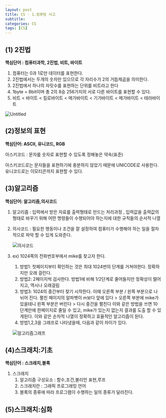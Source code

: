 ```yaml
---
layout: post
title: CS - 1.컴퓨팅 사고
subtitle: 
categories: CS
tags: [CS]
---
```


## (1) 2진법

**핵심단어 : 컴퓨터과학, 2진법, 비트, 바이트**

1. 컴퓨터는 0과 1로만 데이터를 표현한다.
2. 2진법에서는 두개의 숫자만 있으므로 각 자리수가 2의 거듭제곱을 의미한다.
3. 2진법에서 하나의 자릿수를 표현하는 단위를 비트라고 한다
4. 1byte = 8bit이며 총 2의 8승 256가지의 서로 다른 바이트를 표현할 수 있다. 
5. 비트 < 바이트 < 킬로바이트 < 메가바이트 < 기가바이트 < 메가바이트 < 테라바이트

![Untitled](https://user-images.githubusercontent.com/83413364/153200909-a1135901-680d-4814-b0cc-dc6543d2de96.png)

## (2)정보의 표현

**핵심단어: ASCII, 유니코드, RGB**

아스키코드 : 문자를 숫자로 표현할 수 있도록 정해놓은 약속(표준)

아스키코드로는 문자들을 표현하기에 충분하지 않았기 때문에 UNICODE로 사용한다. 유니코드로는 이모티콘까지 표현할 수 있다.

## (3)알고리즘
**핵심단어: 알고리즘,의사코드**

1. 알고리즘 : 입력에서 받은 자료를 출력형태로 만드는 처리과정 , 입력값을 출력값의 형태로 바꾸기 위해 어떤 명령들이 수행되어야 하는지에 대한 규칙들의 순서적 나열
2. 의사코드 : 필요한 행동이나 조건을 잘 설정하여 컴퓨터가 수행해야 하는 일을 절차적으로 파악 할 수 있게 도와준다.
    
    ![의사코드](https://user-images.githubusercontent.com/83413364/153341830-0fdc067c-8445-4284-bedf-2c2b89daefcb.png)

    
3. ex) 1024쪽의 전화번호부에서 mike를 찾고자 한다. 
    1. 방법1: 첫페이지부터 확인하는 것은 최대 1024번의 단계를 거쳐야한다. 정확하지만 오래 걸린다. 
    2. 방법2: 2페이지씩 검사한다. 방법1에 비해 1/2단계로 줄어들지만 정확성이 떨어지고, 역시나 오래걸림
    3. 방법3: 1024의 중간부터 찾기 시작한다. 이때 오른쪽 부분 / 왼쪽 부분으로 나뉘어 진다. 펼친 페이지의 알파벳이 m보다 앞에 있다 >  오른쪽 부분에 mike가 있을테니 왼쪽 부분은 버린다 > 다시 중간을 펼친다 이와 같은 방법을 쓰면 10단계만에 한페이지로 줄일 수 있고, mike가 있는지 없는지 결과를 도출 할 수 있게된다. 이와 같은 순차적 나열이 정확하고 효율적인 알고리즘이 된다.
    4. 방법1,2,3을 그래프로 나타냈을때, 다음과 같이 차이가 있다.
    
    ![알고리즘그래프](https://user-images.githubusercontent.com/83413364/153341926-bd80af96-5ab5-4823-a1f2-1b837b8aaff1.png)

## (4)스크래치:기초

**핵심단어 : 스크래치,블록**

1. 스크래치
    1. 알고리즘 구성요소 : 함수,조건,불리언 표현,루프
    2. 스크래치란 : 그래픽 프로그래밍 언어
    3. 블록의 종류에 따라 프로그램이 수행하는 일의 종류가 달라진다.

## (5)스크래치:심화

